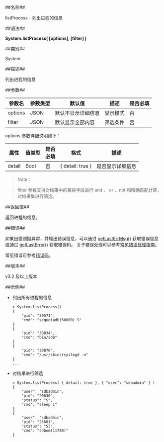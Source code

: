 ##名称##

listProcess - 列出进程的信息

##语法##

**System.listProcess( \[options\], \[filter\] )**

##类别##

System

##描述##

列出进程的信息

##参数##

| 参数名    | 参数类型 | 默认值 | 描述                          | 是否必填 |
| --------- | -------- | --- | ------------------------------------- | -------- |
| options   | JSON     | 默认不显示详细信息 | 显示模式         | 否       |
| filter    | JSON     |  默认显示全部内容 | 筛选条件 | 否       |

options 参数详细说明如下：

| 属性     | 值类型 | 是否<br>必填 | 格式 | 描述 |
| -------- | ------ | -------- | -------------------- | ------------------- |
| detail    | Bool |     否   | { detail: true }     | 是否显示详细信息        |

> Note：

> filter 参数支持对结果中的某些字段进行 and 、 or 、not 和精确匹配计算，对结果集进行筛选。

##返回值##

返回进程的信息。

##错误##

如果出错则抛异常，并输出错误信息，可以通过 [getLastErrMsg()](manual/Manual/Sequoiadb_Command/Global/getLastErrMsg.md) 获取错误信息或通过 [getLastError()](manual/Manual/Sequoiadb_Command/Global/getLastError.md) 获取错误码。
关于错误处理可以参考[常见错误处理指南](manual/FAQ/faq_sdb.md)。

常见错误可参考[错误码](manual/Manual/Sequoiadb_error_code.md)。

##版本##

v3.2 及以上版本

##示例##

* 列出所有进程的信息

    ```lang-javascript
    > System.listProcess()
    {
        "pid": "30571",
        "cmd": "sequoiadb(50000) S"
    }
    {
        "pid": "30834",
        "cmd": "bin/sdb"
    }
    {
        "pid": "30876",
        "cmd": "/usr/sbin/rsyslogd -n"
    }
    ...
    ```

* 对结果进行筛选

    ```lang-javascript
    > System.listProcess( { detail: true }, { "user": "sdbadmin" } )
    {
        "user": "sdbadmin",
        "pid": "20630",
        "status": "S",
        "cmd": "sleep 1"
    }
    {
        "user": "sdbadmin",
        "pid": "25681",
        "status": "Sl",
        "cmd": "sdbom(11780)"
    }
    ```